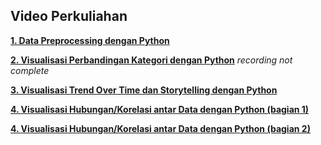 ## Video Perkuliahan

**[1. Data Preprocessing dengan Python](https://web.microsoftstream.com/video/4e0211f0-5484-4342-ba8a-3c3308fbbf3a)**

**[2. Visualisasi Perbandingan Kategori dengan Python](https://web.microsoftstream.com/video/1f106386-2dee-4cd3-a20e-61e503782005)** *recording not complete*

**[3. Visualisasi Trend Over Time dan Storytelling dengan Python](https://web.microsoftstream.com/video/8592a90c-3e27-4bd7-b56b-917e878b456d)**

**[4. Visualisasi Hubungan/Korelasi antar Data dengan Python (bagian 1)](https://web.microsoftstream.com/video/f68642b1-5d71-4ac9-bbf7-a91fb25b801e)**

**[4. Visualisasi Hubungan/Korelasi antar Data dengan Python (bagian 2)](https://web.microsoftstream.com/video/a4832775-1b8e-4833-aa43-ed1689a86b92 )**